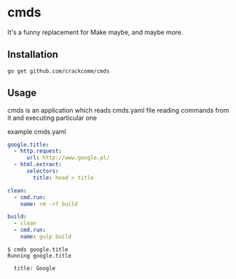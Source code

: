 cmds
====

It's a funny replacement for Make maybe, and maybe more.

Installation
------------

	go get github.com/crackcomm/cmds

Usage
-----

cmds is an application which reads cmds.yaml file reading commands from it and executing particular one

example cmds.yaml

```YAML
google.title:
  - http.request:
      url: http://www.google.pl/
  - html.extract:
      selectors:
        title: head > title

clean:
  - cmd.run:
    name: rm -rf build

build:
  - clean
  - cmd.run:
    name: gulp build
```

```
$ cmds google.title
Running google.title

  title: Google

```
